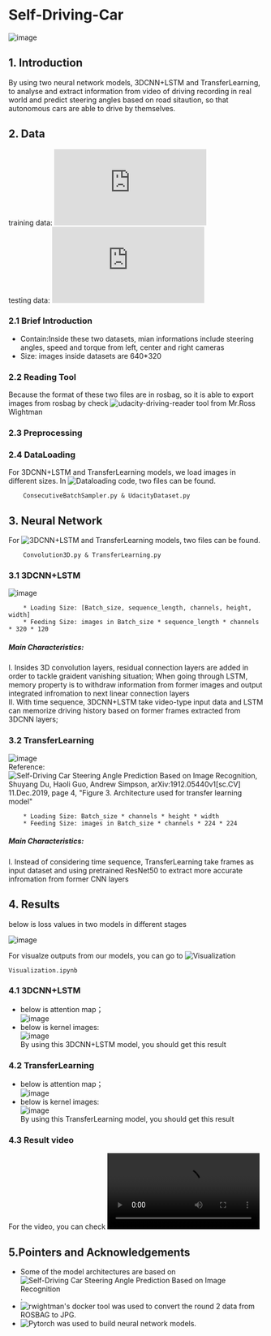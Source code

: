 # Self-Driving-Car
![image](https://github.com/FangLintao/Self-Driving-Car/blob/master/images/introduction.png)  
## 1. Introduction
By using two neural network models, 3DCNN+LSTM and TransferLearning, to analyse and extract information from video of driving recording in real world and predict steering angles based on road sitaution, so that autonomous cars are able to drive by themselves.  
## 2. Data
training data: ![Ch2_002](https://github.com/udacity/self-driving-car/blob/master/datasets/CH2/Ch2_002.tar.gz.torrent)  
testing data: ![Ch2_001](https://github.com/udacity/self-driving-car/blob/master/datasets/CH2/Ch2_001.tar.gz.torrent)
### 2.1 Brief Introduction
* Contain:Inside these two datasets, mian informations include steering angles, speed and torque from left, center and right cameras  
* Size: images inside datasets are 640*320  
### 2.2 Reading Tool
Because the format of these two files are in rosbag, so it is able to export images from rosbag by check ![udacity-driving-reader tool](https://github.com/rwightman/udacity-driving-reader) from Mr.Ross Wightman 
### 2.3 Preprocessing
### 2.4 DataLoading
For 3DCNN+LSTM and TransferLearning models, we load images in different sizes. In ![Dataloading code](https://github.com/FangLintao/Self-Driving-Car/tree/master/DataLoading), two files can be found.

        ConsecutiveBatchSampler.py & UdacityDataset.py

## 3. Neural Network
For ![3DCNN+LSTM and TransferLearning models](https://github.com/FangLintao/Self-Driving-Car/tree/master/model), two files can be found.

        Convolution3D.py & TransferLearning.py

### 3.1 3DCNN+LSTM
![image](https://github.com/FangLintao/Self-Driving-Car/blob/master/images/3DCNN%2BLSTM%20model.png)   

        * Loading Size: [Batch_size, sequence_length, channels, height, width]  
        * Feeding Size: images in Batch_size * sequence_length * channels * 320 * 120   

##### Main Characteristics:    
Ⅰ. Insides 3D convolution layers, residual connection layers are added in order to tackle graident vanishing situation; When going through LSTM, memory property is to withdraw information from former images and output integrated infromation to next linear connection layers  
Ⅱ. With time sequence, 3DCNN+LSTM take video-type input data and LSTM can memorize driving history based on former frames extracted from 3DCNN layers;  
### 3.2 TransferLearning
![image](https://github.com/FangLintao/Self-Driving-Car/blob/master/images/TL%20model.png)  
Reference: ![Self-Driving Car Steering Angle Prediction Based on Image Recognition](https://arxiv.org/abs/1912.05440), Shuyang Du, Haoli Guo, Andrew Simpson, arXiv:1912.05440v1[sc.CV] 11.Dec.2019, page 4, "Figure 3. Architecture used for transfer learning model"  

        * Loading Size: Batch_size * channels * height * width  
        * Feeding Size: images in Batch_size * channels * 224 * 224   

##### Main Characteristics:  
Ⅰ. Instead of considering time sequence, TransferLearning take frames as input dataset and using pretrained ResNet50 to extract more accurate infromation from former CNN layers  
## 4. Results
below is loss values in two models in different stages  

![image](https://github.com/FangLintao/Self-Driving-Car/blob/master/images/result.png)  

For visualze outputs from our models, you can go to ![Visualization](https://github.com/FangLintao/Self-Driving-Car/tree/master/Visualization)

    Visualization.ipynb

### 4.1 3DCNN+LSTM
* below is attention map；  
![image](https://github.com/FangLintao/Self-Driving-Car/blob/master/images/3DCNN.png)  
* below is kernel images:  
![image](https://github.com/FangLintao/Self-Driving-Car/blob/master/images/CNN3D%2BLSTM%20-%20kernel.png)  
By using this 3DCNN+LSTM model, you should get this result
### 4.2 TransferLearning
* below is attention map；  
![image](https://github.com/FangLintao/Self-Driving-Car/blob/master/images/TL.png)  
* below is kernel images:  
![image](https://github.com/FangLintao/Self-Driving-Car/blob/master/images/TransferLearning%20-%20kernel.png)  
By using this TransferLearning model, you should get this result  
### 4.3 Result video
For the video, you can check ![attention map video](https://github.com/FangLintao/Self-Driving-Car/blob/master/images/attention%20video.mp4)
## 5.Pointers and Acknowledgements
* Some of the model architectures are based on ![Self-Driving Car Steering Angle Prediction Based on Image Recognition](https://arxiv.org/abs/1912.05440).
* ![rwightman's docker tool](https://github.com/rwightman/udacity-driving-reader) was used to convert the round 2 data from ROSBAG to JPG.
* ![Pytorch](https://pytorch.org/) was used to build neural network models.









